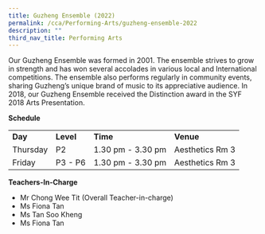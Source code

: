 ```yaml
---
title: Guzheng Ensemble (2022)
permalink: /cca/Performing-Arts/guzheng-ensemble-2022
description: ""
third_nav_title: Performing Arts
---
```

<p>Our Guzheng Ensemble was formed in 2001. The ensemble strives to grow in strength and has won several accolades in various local and International competitions. The ensemble also performs regularly in community events, sharing Guzheng&rsquo;s unique brand of music to its appreciative audience. In 2018, our Guzheng Ensemble received the Distinction award in the SYF 2018 Arts Presentation.</p>
<p><strong>Schedule</strong></p>
<table border="0" cellspacing="0" cellpadding="10">
<tbody>
<tr>
<td><strong>Day</strong></td>
<td><strong>Level</strong></td>
<td><strong>Time</strong></td>
<td><strong>Venue</strong></td>
</tr>
<tr>
<td>Thursday</td>
<td>P2</td>
<td>1.30 pm - 3.30 pm</td>
<td>
<div>Aesthetics Rm 3</div>
</td>
</tr>
<tr>
<td>Friday</td>
<td>P3 - P6</td>
<td>1.30 pm - 3.30 pm</td>
<td>
<div>Aesthetics Rm 3</div>
</td>
</tr>
</tbody>
</table>
<p><strong>Teachers-In-Charge</strong></p>
<ul>
<li>Mr Chong Wee Tit (Overall Teacher-in-charge)</li>
<li>Ms Fiona Tan</li>
<li>Ms Tan Soo Kheng</li>
<li>Ms Fiona Tan</li>
</ul>